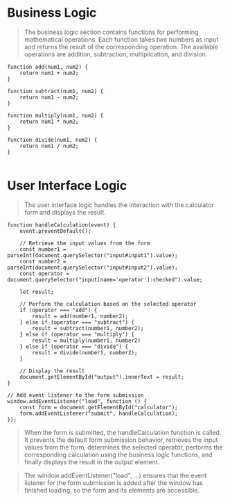 # Business Logic
> The business logic section contains functions for performing mathematical operations. Each function takes two numbers as input and returns the result of the corresponding operation. The available operations are addition, subtraction, multiplication, and division.


```
function add(num1, num2) {
    return num1 + num2;
}

function subtract(num1, num2) {
    return num1 - num2;
}

function multiply(num1, num2) {
    return num1 * num2;
}

function divide(num1, num2) {
    return num1 / num2;
}


```

# User Interface Logic

> The user interface logic handles the interaction with the calculator form and displays the result.

```
function handleCalculation(event) {
    event.preventDefault();

    // Retrieve the input values from the form
    const number1 = parseInt(document.querySelector("input#input1").value);
    const number2 = parseInt(document.querySelector("input#input2").value);
    const operator = document.querySelector("input[name='operator']:checked").value;

    let result;

    // Perform the calculation based on the selected operator
    if (operator === "add") {
        result = add(number1, number2);
    } else if (operator === "subtract") {
        result = subtract(number1, number2);
    } else if (operator === "multiply") {
        result = multiply(number1, number2)
    } else if (operator === "divide") {
        result = divide(number1, number2);
    }

    // Display the result
    document.getElementById("output").innerText = result;
}

// Add event listener to the form submission
window.addEventListener("load", function () {
    const form = document.getElementById("calculator");
    form.addEventListener("submit", handleCalculation);
});

```

> When the form is submitted, the handleCalculation function is called. It prevents the default form submission behavior, retrieves the input values from the form, determines the selected operator, performs the corresponding calculation using the business logic functions, and finally displays the result in the output element.

> The window.addEventListener("load", ...) ensures that the event listener for the form submission is added after the window has finished loading, so the form and its elements are accessible.